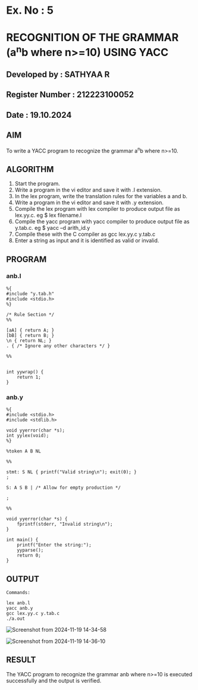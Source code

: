 # Ex. No : 5	
# RECOGNITION OF THE GRAMMAR (a<sup>n</sup>b where n>=10) USING YACC
## Developed by : SATHYAA R
## Register Number : 212223100052
## Date : 19.10.2024

## AIM   
To write a YACC program to recognize the grammar a<sup>n</sup>b where n>=10.

## ALGORITHM
1.	Start the program.
2.	Write a program in the vi editor and save it with .l extension.
3.	In the lex program, write the translation rules for the variables a and b.
4.	Write a program in the vi editor and save it with .y extension.
5.	Compile the lex program with lex compiler to produce output file as lex.yy.c. eg $ lex filename.l
6.	Compile the yacc program with yacc compiler to produce output file as y.tab.c. eg $ yacc –d arith_id.y
7.	Compile these with the C compiler as gcc lex.yy.c y.tab.c
8.	Enter a string as input and it is identified as valid or invalid.
 
## PROGRAM

### anb.l
```
%{
#include "y.tab.h"
#include <stdio.h>
%}

/* Rule Section */
%%

[aA] { return A; }
[bB] { return B; }
\n { return NL; }
. { /* Ignore any other characters */ }

%%


int yywrap() {
    return 1;
}
```

### anb.y
```
%{
#include <stdio.h>
#include <stdlib.h>

void yyerror(char *s);
int yylex(void);
%}

%token A B NL

%% 

stmt: S NL { printf("Valid string\n"); exit(0); }
;

S: A S B | /* Allow for empty production */
  
;

%% 

void yyerror(char *s) {
    fprintf(stderr, "Invalid string\n");
}

int main() {
    printf("Enter the string:");
    yyparse();
    return 0;
}
```


## OUTPUT 

```
Commands:

lex anb.l 
yacc anb.y
gcc lex.yy.c y.tab.c
./a.out
```

![Screenshot from 2024-11-19 14-34-58](https://github.com/user-attachments/assets/58114104-ad95-42bd-a296-14d5839ae191)


![Screenshot from 2024-11-19 14-36-10](https://github.com/user-attachments/assets/b5e415ee-ccbd-4b5c-8dd6-d4d40f3a3a7b)



## RESULT
The YACC program to recognize the grammar anb where n>=10 is executed successfully and the output is verified.

